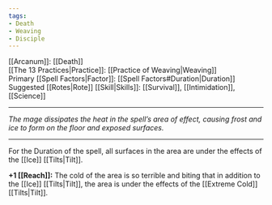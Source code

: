```yaml
---
tags:
- Death
- Weaving
- Disciple
---
```


[[Arcanum]]: [[Death]]\
[[The 13 Practices|Practice]]: [[Practice of Weaving|Weaving]]\
Primary [[Spell Factors|Factor]]: [[Spell Factors#Duration|Duration]]\
Suggested [[Rotes|Rote]] [[Skill|Skills]]: [[Survival]], [[Intimidation]], [[Science]]

---

_The mage dissipates the heat in the spell’s area of effect, causing frost and ice to form on the floor and exposed surfaces._

---

For the Duration of the spell, all surfaces in the area are under the effects of the [[Ice]] [[Tilts|Tilt]]. 

**+1 [[Reach]]:** The cold of the area is so terrible and biting that in addition to the [[Ice]] [[Tilts|Tilt]], the area is under the effects of the [[Extreme Cold]] [[Tilts|Tilt]].